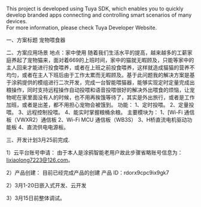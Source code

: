 This project is developed using Tuya SDK, which enables you to quickly develop 
branded apps connecting and controlling smart scenarios of many devices.        
For more information, please check Tuya Developer Website.

一、方案标题
宠物喂食器

二、方案应用场景
地点：家中使用
    随着我们生活水平的提高，越来越多的工薪家庭养起了宠物猫来，面对着669的上班时间，家中的猫就无暇顾及，只能等家中的主人回来才能进行投食喂养，或者在上班之前投食喂养，这样就造成猫猫的营养不均匀，或者在主人下班后由于工作太累而无暇顾及。基于此问题我的解决方案是基于涂鸦提供的模组进行二次开发，完成一台智能喂猫器，能够实现定时定量完成出粮操作，同时支持远程操作自动投喂和语音投喂很好的解决外出喂食的烦恼，让宠物呢在家里面没有人的时候，也不用再挨饿等待了，其实是外出旅行，或者是工作加班，或者是出差，都不用担心宠物会被饿到。
    功能：
    1、定时投喂。
    2、定量投喂。
    3、远程控制投喂。
    4、能实时掌握粮桶余粮。
    主要模块为：
   1、[Wi-Fi 通信板（VWXR2）通信板
   2、Wi-Fi MCU 通信板（WB3S）
   3、H桥直流电机驱动功能板
   4、直流供电电源板。

三、开发计划3月25前完成.

1）云平台账号申请：
   由于本人是涂鸦智能老用户故此步骤省略账号信息为：lixiaolong7223@126.com。
   
   
2）产品创建：
目前已经完成产品的创建
产品 ID：rdorx9cpc9ix9gk7



2）3月1-20日嵌入式开发、云开发


3）3月15日前整体调试。

